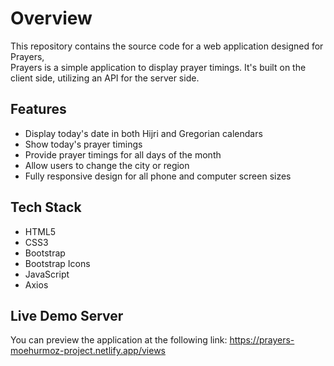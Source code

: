 # Overview

This repository contains the source code for a web application designed for Prayers,<br/>
Prayers is a simple application to display prayer timings. It's built on the client side, utilizing an API for the server side.

## Features

- Display today's date in both Hijri and Gregorian calendars
- Show today's prayer timings
- Provide prayer timings for all days of the month
- Allow users to change the city or region
- Fully responsive design for all phone and computer screen sizes

## Tech Stack

- HTML5
- CSS3
- Bootstrap
- Bootstrap Icons
- JavaScript
- Axios

## Live Demo Server

You can preview the application at the following link: https://prayers-moehurmoz-project.netlify.app/views
